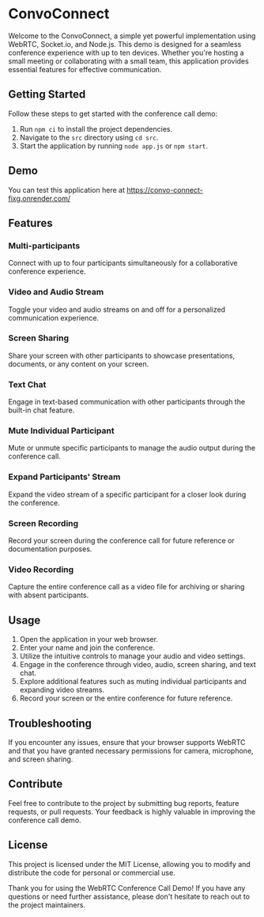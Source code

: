 # ConvoConnect

Welcome to the ConvoConnect, a simple yet powerful implementation using WebRTC, Socket.io, and Node.js. This demo is designed for a seamless conference experience with up to ten devices. Whether you're hosting a small meeting or collaborating with a small team, this application provides essential features for effective communication.

## Getting Started

Follow these steps to get started with the conference call demo:

1. Run `npm ci` to install the project dependencies.
2. Navigate to the `src` directory using `cd src`.
3. Start the application by running `node app.js` or `npm start`.

## Demo
You can test this application here at https://convo-connect-fixg.onrender.com/
## Features

### Multi-participants

Connect with up to four participants simultaneously for a collaborative conference experience.

### Video and Audio Stream

Toggle your video and audio streams on and off for a personalized communication experience.

### Screen Sharing

Share your screen with other participants to showcase presentations, documents, or any content on your screen.

### Text Chat

Engage in text-based communication with other participants through the built-in chat feature.

### Mute Individual Participant

Mute or unmute specific participants to manage the audio output during the conference call.

### Expand Participants' Stream

Expand the video stream of a specific participant for a closer look during the conference.

### Screen Recording

Record your screen during the conference call for future reference or documentation purposes.

### Video Recording

Capture the entire conference call as a video file for archiving or sharing with absent participants.

## Usage

1. Open the application in your web browser.
2. Enter your name and join the conference.
3. Utilize the intuitive controls to manage your audio and video settings.
4. Engage in the conference through video, audio, screen sharing, and text chat.
5. Explore additional features such as muting individual participants and expanding video streams.
6. Record your screen or the entire conference for future reference.

## Troubleshooting

If you encounter any issues, ensure that your browser supports WebRTC and that you have granted necessary permissions for camera, microphone, and screen sharing.

## Contribute

Feel free to contribute to the project by submitting bug reports, feature requests, or pull requests. Your feedback is highly valuable in improving the conference call demo.

## License

This project is licensed under the MIT License, allowing you to modify and distribute the code for personal or commercial use.

Thank you for using the WebRTC Conference Call Demo! If you have any questions or need further assistance, please don't hesitate to reach out to the project maintainers.
